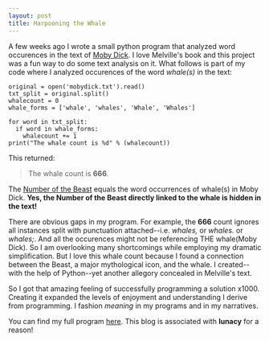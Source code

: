 ```yaml
---
layout: post
title: Harpooning the Whale
---
```


A few weeks ago I wrote a small python program that analyzed word occurences in the text of [Moby Dick](https://www.gutenberg.org/files/2701/2701-h/2701-h.htm). I love Melville's book and this project was a fun way to do some text analysis on it. What follows is part of my code where I analyzed occurences of the word *whale(s)* in the text:

    original = open('mobydick.txt').read()
    txt_split = original.split()
    whalecount = 0
    whale_forms = ['whale', 'whales', 'Whale', 'Whales']

    for word in txt_split:
      if word in whale_forms:
        whalecount += 1
    print("The whale count is %d" % (whalecount))

This returned:

>The whale count is **666**.

The [Number of the Beast](https://en.wikipedia.org/wiki/Number_of_the_Beast) equals the word occurrences of whale(s) in Moby Dick. **Yes, the Number of the Beast directly linked to the whale is hidden in the text!** 

There are obvious gaps in my program. For example, the **666** count ignores all instances split with punctuation attached--i.e. *whales,* or *whales.* or *whales;*. And all the occurences might not be referencing THE whale(Moby Dick). So I am overlooking many shortcomings while employing my dramatic simplification. But I love this whale count because I found a connection between the Beast, a major mythological icon, and the whale. I created--with the help of Python--yet another allegory concealed in Melville's text.

So I got that amazing feeling of successfully programming a solution x1000. Creating it expanded the levels of enjoyment and understanding I derive from programming. I fashion *meaning* in my programs and in my narratives.

You can find my full program [here](https://github.com/luna-c/moby-dick-word-analysis). This blog is associated with **lunacy** for a reason!

